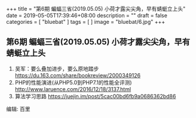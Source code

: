 +++
title = "第6期 蝙蝠三省(2019.05.05) 小荷才露尖尖角，早有蜻蜓立上头"
date = 2019-05-05T17:39:46+08:00
description = ""
draft = false
categories = [
    "bluebat"
]
tags = [
]
image = "bluebat/6.jpg"
+++

## 第6期 蝙蝠三省(2019.05.05) 小荷才露尖尖角，早有蜻蜓立上头

1. 吴军：要么叠加进步，要么原地踏步
https://du.163.com/share/bookreview/2000349126
2. PHP的性能演进(从PHP5.0到PHP7.1的性能全评测) http://www.laruence.com/2016/12/18/3137.html
3. 算法学习思路 https://juejin.im/post/5cac00bd6fb9a0686362bd86

编辑: 百里